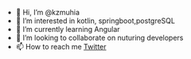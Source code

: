 - 👋 Hi, I’m @kzmuhia
- 👀 I’m interested in kotlin, springboot,postgreSQL
- 🌱 I’m currently learning Angular
- 💞️ I’m looking to collaborate on nuturing developers
- 📫 How to reach me [Twitter](https://twitter.com/kzmuhia)

<!---
kzmuhia/kzmuhia is a ✨ special ✨ repository because its `README.md` (this file) appears on your GitHub profile.
You can click the Preview link to take a look at your changes.
--->
